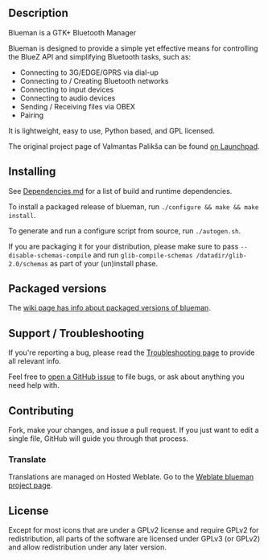 ## Description

Blueman is a GTK+ Bluetooth Manager

Blueman is designed to provide a simple yet effective means for
controlling the BlueZ API and simplifying Bluetooth tasks, such as:

* Connecting to 3G/EDGE/GPRS via dial-up
* Connecting to / Creating Bluetooth networks
* Connecting to input devices
* Connecting to audio devices
* Sending / Receiving files via OBEX
* Pairing

It is lightweight, easy to use, Python based, and GPL licensed.

The original project page of Valmantas Palikša can be found [on Launchpad](https://launchpad.net/blueman).

## Installing

See [Dependencies.md](Dependencies.md) for a list of build and runtime dependencies.

To install a packaged release of blueman, run `./configure && make && make install`.

To generate and run a configure script from source, run `./autogen.sh`.

If you are packaging it for your distribution, please make sure to pass `--disable-schemas-compile` and run `glib-compile-schemas /datadir/glib-2.0/schemas` as part of your (un)install phase.

## Packaged versions

The [wiki page has info about packaged versions of blueman](https://github.com/blueman-project/blueman/wiki/Packaged-versions).

## Support / Troubleshooting

If you're reporting a bug, please read the [Troubleshooting page](https://github.com/blueman-project/blueman/wiki/Troubleshooting) to provide all relevant info.

Feel free to [open a GitHub issue](https://github.com/blueman-project/blueman/issues/new) to file bugs, or ask about anything you need help with.

## Contributing

Fork, make your changes, and issue a pull request. If you just want to edit a single file, GitHub will guide you through that process.

### Translate

Translations are managed on Hosted Weblate.
Go to the [Weblate blueman project page](https://hosted.weblate.org/projects/blueman/).

## License

Except for most icons that are under a GPLv2 license and require GPLv2 for redistribution, all parts of the software are licensed under GPLv3 (or GPLv2) and allow redistribution under any later version.
